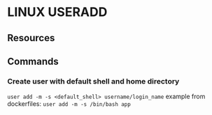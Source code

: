 # LINUX USERADD

## Resources


## Commands

### Create user with default shell and home directory
`user add -m -s <default_shell> username/login_name`
example from dockerfiles:
`user add -m -s /bin/bash app`
